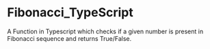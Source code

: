 # Fibonacci_TypeScript
A Function in Typescript which checks if a given number is present in Fibonacci sequence and returns True/False. 
